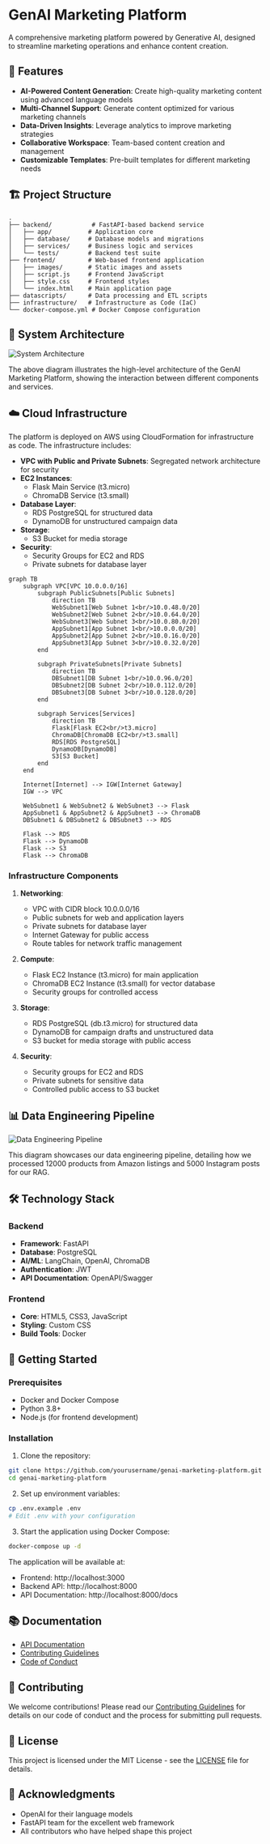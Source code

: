 # GenAI Marketing Platform

A comprehensive marketing platform powered by Generative AI, designed to streamline marketing operations and enhance content creation.

## 🚀 Features

- **AI-Powered Content Generation**: Create high-quality marketing content using advanced language models
- **Multi-Channel Support**: Generate content optimized for various marketing channels
- **Data-Driven Insights**: Leverage analytics to improve marketing strategies
- **Collaborative Workspace**: Team-based content creation and management
- **Customizable Templates**: Pre-built templates for different marketing needs

## 🏗️ Project Structure

```
.
├── backend/           # FastAPI-based backend service
│   ├── app/          # Application core
│   ├── database/     # Database models and migrations
│   ├── services/     # Business logic and services
│   └── tests/        # Backend test suite
├── frontend/         # Web-based frontend application
│   ├── images/       # Static images and assets
│   ├── script.js     # Frontend JavaScript
│   ├── style.css     # Frontend styles
│   └── index.html    # Main application page
├── datascripts/      # Data processing and ETL scripts
├── infrastructure/   # Infrastructure as Code (IaC)
└── docker-compose.yml # Docker Compose configuration
```

## 🏢 System Architecture

![System Architecture](assets/architecture.png)

The above diagram illustrates the high-level architecture of the GenAI Marketing Platform, showing the interaction between different components and services.

## ☁️ Cloud Infrastructure

The platform is deployed on AWS using CloudFormation for infrastructure as code. The infrastructure includes:

- **VPC with Public and Private Subnets**: Segregated network architecture for security
- **EC2 Instances**: 
  - Flask Main Service (t3.micro)
  - ChromaDB Service (t3.small)
- **Database Layer**:
  - RDS PostgreSQL for structured data
  - DynamoDB for unstructured campaign data
- **Storage**:
  - S3 Bucket for media storage
- **Security**:
  - Security Groups for EC2 and RDS
  - Private subnets for database layer

```mermaid
graph TB
    subgraph VPC[VPC 10.0.0.0/16]
        subgraph PublicSubnets[Public Subnets]
            direction TB
            WebSubnet1[Web Subnet 1<br/>10.0.48.0/20]
            WebSubnet2[Web Subnet 2<br/>10.0.64.0/20]
            WebSubnet3[Web Subnet 3<br/>10.0.80.0/20]
            AppSubnet1[App Subnet 1<br/>10.0.0.0/20]
            AppSubnet2[App Subnet 2<br/>10.0.16.0/20]
            AppSubnet3[App Subnet 3<br/>10.0.32.0/20]
        end

        subgraph PrivateSubnets[Private Subnets]
            direction TB
            DBSubnet1[DB Subnet 1<br/>10.0.96.0/20]
            DBSubnet2[DB Subnet 2<br/>10.0.112.0/20]
            DBSubnet3[DB Subnet 3<br/>10.0.128.0/20]
        end

        subgraph Services[Services]
            direction TB
            Flask[Flask EC2<br/>t3.micro]
            ChromaDB[ChromaDB EC2<br/>t3.small]
            RDS[RDS PostgreSQL]
            DynamoDB[DynamoDB]
            S3[S3 Bucket]
        end
    end

    Internet[Internet] --> IGW[Internet Gateway]
    IGW --> VPC

    WebSubnet1 & WebSubnet2 & WebSubnet3 --> Flask
    AppSubnet1 & AppSubnet2 & AppSubnet3 --> ChromaDB
    DBSubnet1 & DBSubnet2 & DBSubnet3 --> RDS

    Flask --> RDS
    Flask --> DynamoDB
    Flask --> S3
    Flask --> ChromaDB
```

### Infrastructure Components

1. **Networking**:
   - VPC with CIDR block 10.0.0.0/16
   - Public subnets for web and application layers
   - Private subnets for database layer
   - Internet Gateway for public access
   - Route tables for network traffic management

2. **Compute**:
   - Flask EC2 Instance (t3.micro) for main application
   - ChromaDB EC2 Instance (t3.small) for vector database
   - Security groups for controlled access

3. **Storage**:
   - RDS PostgreSQL (db.t3.micro) for structured data
   - DynamoDB for campaign drafts and unstructured data
   - S3 bucket for media storage with public access

4. **Security**:
   - Security groups for EC2 and RDS
   - Private subnets for sensitive data
   - Controlled public access to S3 bucket

## 📊 Data Engineering Pipeline

![Data Engineering Pipeline](assets/data-engineering.png)

This diagram showcases our data engineering pipeline, detailing how we processed 12000 products from Amazon listings and 5000 Instagram posts for our RAG.

## 🛠️ Technology Stack

### Backend
- **Framework**: FastAPI
- **Database**: PostgreSQL
- **AI/ML**: LangChain, OpenAI, ChromaDB
- **Authentication**: JWT
- **API Documentation**: OpenAPI/Swagger

### Frontend
- **Core**: HTML5, CSS3, JavaScript
- **Styling**: Custom CSS
- **Build Tools**: Docker

## 🚀 Getting Started

### Prerequisites
- Docker and Docker Compose
- Python 3.8+
- Node.js (for frontend development)

### Installation

1. Clone the repository:
```bash
git clone https://github.com/yourusername/genai-marketing-platform.git
cd genai-marketing-platform
```

2. Set up environment variables:
```bash
cp .env.example .env
# Edit .env with your configuration
```

3. Start the application using Docker Compose:
```bash
docker-compose up -d
```

The application will be available at:
- Frontend: http://localhost:3000
- Backend API: http://localhost:8000
- API Documentation: http://localhost:8000/docs

## 📚 Documentation

- [API Documentation](http://localhost:8000/docs)
- [Contributing Guidelines](CONTRIBUTING.md)
- [Code of Conduct](CODE_OF_CONDUCT.md)

## 🤝 Contributing

We welcome contributions! Please read our [Contributing Guidelines](CONTRIBUTING.md) for details on our code of conduct and the process for submitting pull requests.

## 📝 License

This project is licensed under the MIT License - see the [LICENSE](LICENSE) file for details.

## 🙏 Acknowledgments

- OpenAI for their language models
- FastAPI team for the excellent web framework
- All contributors who have helped shape this project
